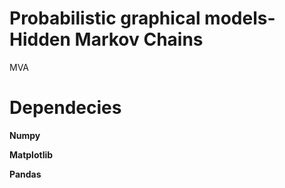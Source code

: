 # Probabilistic graphical models-Hidden Markov Chains
MVA 

# Dependecies 

**Numpy**

**Matplotlib**

**Pandas**
